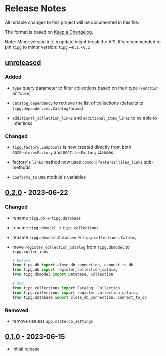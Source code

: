 # Release Notes

All notable changes to this project will be documented in this file.

The format is based on [Keep a Changelog](http://keepachangelog.com/).

Note: Minor version `0.X.0` update might break the API, It's recommended to pin `tipg` to minor version: `tipg>=0.1,<0.2`

## [unreleased]

### Added

* `type` query parameter to filter collections based on their type (`Function` or `Table`)

* `catalog_dependency` to retrieve the list of collections (defaults to `tipg.dependencies.CatalogParams`)

* `additional_collection_links` and `additional_item_links` to be able to infer links

### Changed

* `tipg.factory.Endpoints` is now created directly from both `OGCFeaturesFactory` and `OGCTilesFactory` classes

* factory's `links` method now uses `common|features|tiles_links` sub-methods

* `conforms_to` use module's variables


## [0.2.0] - 2023-06-22

### Changed

* rename `tipg.db` -> `tipg.database`
* rename `tipg.dbmodel` -> `tipg.collections`
* rename `tipg.dbmodel.Database` -> `tipg.collections.Catalog`
* move `register_collection_catalog` from `tipg.dbmodel` to `tipg.collections`

    ```python
    # before
    from tipg.db import close_db_connection, connect_to_db
    from tipg.db import register_collection_catalog
    from tipg.dbmodel import Database, Collection

    # now
    from tipg.collections import Catalog, Collection
    from tipg.collections import register_collection_catalog
    from tipg.database import close_db_connection, connect_to_db
    ```

### Removed

* remove useless `app.state.db_settings`

## [0.1.0] - 2023-06-15

* Initial release

[unreleased]: https://github.com/developmentseed/tipg/compare/0.2.0...HEAD
[0.2.0]: https://github.com/developmentseed/tipg/compare/0.1.0...0.2.0
[0.1.0]: https://github.com/developmentseed/tipg/compare/9ca80c0bd57d8ce57e37c1709e26d1af1559bc1e...0.1.0
